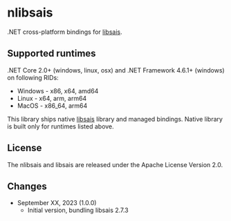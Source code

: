 ﻿# nlibsais
.NET cross-platform bindings for [libsais](https://github.com/IlyaGrebnov/libsais).

## Supported runtimes
.NET Core 2.0+ (windows, linux, osx) and .NET Framework 4.6.1+ (windows) on following RIDs:
* Windows - x86, x64, amd64
* Linux - x64, arm, arm64
* MacOS - x86_64, arm64

This library ships native [libsais](https://github.com/IlyaGrebnov/libsais) library and managed bindings. Native library is built only for runtimes listed above.  

## License
The nlibsais and libsais are released under the Apache License Version 2.0.

## Changes
* September XX, 2023 (1.0.0)
  * Initial version, bundling libsais 2.7.3

